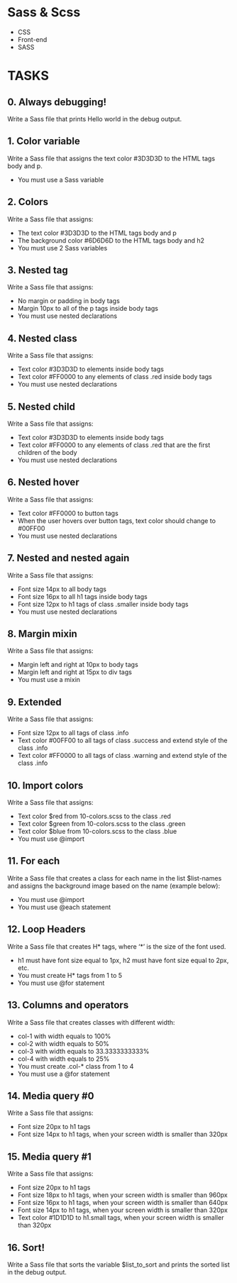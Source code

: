 # Sass & Scss
- CSS
- Front-end
- SASS

# TASKS
## 0. Always debugging!
Write a Sass file that prints Hello world in the debug output.

## 1. Color variable
Write a Sass file that assigns the text color #3D3D3D to the HTML tags body and p.
- You must use a Sass variable

## 2. Colors
Write a Sass file that assigns:
- The text color #3D3D3D to the HTML tags body and p
- The background color #6D6D6D to the HTML tags body and h2
- You must use 2 Sass variables

## 3. Nested tag
Write a Sass file that assigns:
- No margin or padding in body tags
- Margin 10px to all of the p tags inside body tags
- You must use nested declarations

## 4. Nested class
Write a Sass file that assigns:
- Text color #3D3D3D to elements inside body tags
- Text color #FF0000 to any elements of class .red inside body tags
- You must use nested declarations

## 5. Nested child
Write a Sass file that assigns:
- Text color #3D3D3D to elements inside body tags
- Text color #FF0000 to any elements of class .red that are the first children of the body
- You must use nested declarations

## 6. Nested hover
Write a Sass file that assigns:
- Text color #FF0000 to button tags
- When the user hovers over button tags, text color should change to #00FF00
- You must use nested declarations

## 7. Nested and nested again
Write a Sass file that assigns:
- Font size 14px to all body tags
- Font size 16px to all h1 tags inside body tags
- Font size 12px to h1 tags of class .smaller inside body tags
- You must use nested declarations

## 8. Margin mixin
Write a Sass file that assigns:
- Margin left and right at 10px to body tags
- Margin left and right at 15px to div tags
- You must use a mixin

## 9. Extended
Write a Sass file that assigns:
- Font size 12px to all tags of class .info
- Text color #00FF00 to all tags of class .success and extend style of the class .info
- Text color #FF0000 to all tags of class .warning and extend style of the class .info

## 10. Import colors
Write a Sass file that assigns:
- Text color $red from 10-colors.scss to the class .red
- Text color $green from 10-colors.scss to the class .green
- Text color $blue from 10-colors.scss to the class .blue
- You must use @import

## 11. For each
Write a Sass file that creates a class for each name in the list $list-names and assigns the background image based on the name (example below):
- You must use @import
- You must use @each statement

## 12. Loop Headers
Write a Sass file that creates H* tags, where ‘*’ is the size of the font used.
- h1 must have font size equal to 1px, h2 must have font size equal to 2px, etc.
- You must create H* tags from 1 to 5
- You must use @for statement

## 13. Columns and operators
Write a Sass file that creates classes with different width:
- col-1 with width equals to 100%
- col-2 with width equals to 50%
- col-3 with width equals to 33.3333333333%
- col-4 with width equals to 25%
- You must create .col-* class from 1 to 4
- You must use a @for statement

## 14. Media query #0
Write a Sass file that assigns:
- Font size 20px to h1 tags
- Font size 14px to h1 tags, when your screen width is smaller than 320px

## 15. Media query #1
Write a Sass file that assigns:
- Font size 20px to h1 tags
- Font size 18px to h1 tags, when your screen width is smaller than 960px
- Font size 16px to h1 tags, when your screen width is smaller than 640px
- Font size 14px to h1 tags, when your screen width is smaller than 320px
- Text color #1D1D1D to h1.small tags, when your screen width is smaller than 320px

## 16. Sort!
Write a Sass file that sorts the variable $list_to_sort and prints the sorted list in the debug output.
